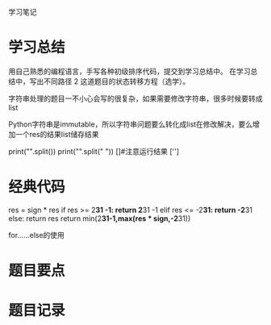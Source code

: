 学习笔记

# 学习总结
用自己熟悉的编程语言，手写各种初级排序代码，提交到学习总结中。
在学习总结中，写出不同路径 2 这道题目的状态转移方程（选学）。

字符串处理的题目一不小心会写的很复杂，如果需要修改字符串，很多时候要转成list

Python字符串是immutable，所以字符串问题要么转化成list在修改解决，要么增加一个res的结果list储存结果

print("".split())
print("".split(" "))
[]#注意运行结果
['']

# 经典代码
res = sign * res
if res >= 2**31 -1:
    return 2**31 -1
elif res <= -2**31:
    return -2**31
else:
    return res
return min(2**31-1,max(res * sign,-2**31))


for……else的使用
# 题目要点


# 题目记录